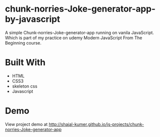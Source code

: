 # chunk-norries-Joke-generator-app-by-javascript
A simple Chunk-norries-Joke-generator-app running on vanila JavaScript. Which is part of my practice on udemy Modern JavaScript From The Beginning course.

# Built With
- HTML
- CSS3
- skeleton css
- Javascript

# Demo

View project demo at http://shajal-kumer.github.io/js-projects/chunk-norries-Joke-generator-app
